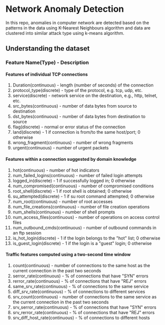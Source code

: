 # Network Anomaly Detection
In this repo, anomalies in computer network are detected based on the patterns in the data using K-Nearest Neighbours algorithm and data are clustered into similar attack type using k-means algorithm.
## Understanding the dataset

### Feature Name(Type) - Description

#### Features of individual TCP connections
1. Duration(continuous) - length (number of seconds) of the connection
2. protocol_type(discrete) - type of the protocol, e.g. tcp, udp, etc.
3. service(discrete) - network service on the destination, e.g., http, telnet, etc.
4. src_bytes(continuous) - number of data bytes from source to destination
5. dst_bytes(continuous) - number of data bytes from destination to source
6. flag(discrete) - normal or error status of the connection
7. land(discrete) - 1 if connection is from/to the same host/port; 0 otherwise
8. wrong_fragment(continuous) - number of wrong fragments
9. urgent(continuous) - number of urgent packets

#### Features within a connection suggested by domain knowledge

1. hot(continuous) - number of hot indicators
2. num_failed_logins(continuous) - number of failed login attempts
3. logged_in(discrete) - 1 if successfully logged in; 0 otherwise
4. num_compromised(continuous) - number of compromised conditions
5. root_shell(discrete) - 1 if root shell is obtained; 0 otherwise
6. su_attempted(discrete) - 1 if su root command attempted; 0 otherwise
7. num_root(continuous) - number of root accesses
8. num_file_creations(continuous) - number of file creation operations
9. num_shells(continuous) - number of shell prompts
10. num_access_files(continuous) - number of operations on access control files
11. num_outbound_cmds(continuous) - number of outbound commands in an ftp session
12. is_hot_login(discrete) - 1 if the login belongs to the "hot" list; 0 otherwise
13. is_guest_login(discrete) - 1 if the login is a "guest" login; 0 otherwise

#### Traffic features computed using a two-second time window

1. count(continuous) - number of connections to the same host as the current connection in the past two seconds
2. serror_rate(continuous) - % of connections that have "SYN" errors
3. rerror_rate(continuous) - % of connections that have "REJ" errors
4. same_srv_rate(continuous) - % of connections to the same service
5. diff_srv_rate(continuous) - % of connections to different services
6. srv_count(continuous) - number of connections to the same service as the current connection in the past two seconds
7. srv_serror_rate(continuous) - % of connections that have "SYN" errors
8. srv_rerror_rate(continuous) - % of connections that have "REJ" errors
9. srv_diff_host_rate(continuous) - % of connections to different hosts 
